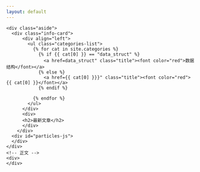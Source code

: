 ```yaml
---
layout: default
---
```



<body>
  <div class="index-wrapper">

    <div class="aside">
      <div class="info-card">
          <div align="left">
            <ul class="categories-list">
              {% for cat in site.categories %}
                {% if {{ cat[0] }} == "data_struct" %} 
                  <a href=data_struct" class="title"><font color="red">数据结构</font></a>
                {% else %}
                  <a href={{ cat[0] }}}" class="title"><font color="red">{{ cat[0] }}</font></a>
                {% endif %}

              {% endfor %}
            </ul>
          </div>
          <div>
          <h2>最新文章</h2>
          </div>
        </div>
      <div id="particles-js">
      </div>
    </div>
    <!-- 正文 -->
    <div>
    </div>
  </div>
</body>
